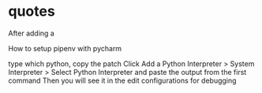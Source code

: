 # quotes


After adding a 



How to setup pipenv with pycharm

type which python, copy the patch
Click Add a Python Interpreter > System Interpreter > Select Python Interpreter and paste the output from the first command
Then you will see it in the edit configurations for debugging
